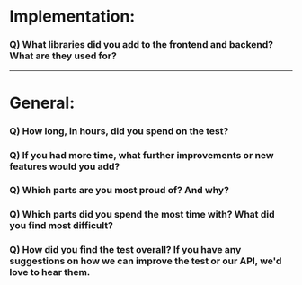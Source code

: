 # Implementation:

### Q) What libraries did you add to the frontend and backend? What are they used for?

---

# General:

### Q) How long, in hours, did you spend on the test?

### Q) If you had more time, what further improvements or new features would you add?

### Q) Which parts are you most proud of? And why?

### Q) Which parts did you spend the most time with? What did you find most difficult?

### Q) How did you find the test overall? If you have any suggestions on how we can improve the test or our API, we'd love to hear them.
